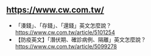 ## https://www.cw.com.tw/

- 「湊錢」、「存錢」、「還錢」英文怎麼說？
  <br>https://www.cw.com.tw/article/5101254
- 【防疫英文】「潛伏期、確診病例、隔離」英文怎麼說？
  <br>https://www.cw.com.tw/article/5099278
